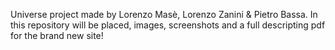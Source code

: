 Universe project made by Lorenzo Masè, Lorenzo Zanini & Pietro Bassa.
In this repository will be placed, images, screenshots and a full descripting pdf for the brand new site!
